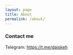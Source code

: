 ```yaml
---
layout: page
title: About
permalink: /about/
---
```


### Contact me

Telegram: https://t.me/daiskeh